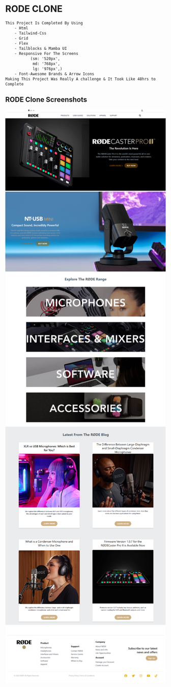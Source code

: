 # RODE CLONE
    This Project Is Completed By Using
        - Html
        - Tailwind-Css
        - Grid 
        - Flex
        - Tailblocks & Mamba UI
        - Responsive For The Screens 
               (sm: '520px',
                md: '768px',
                lg: '976px',)
        - Font-Awesome Brands & Arrow Icons
    Making This Project Was Really A challenge & It Took Like 48hrs to Complete
## RODE Clone Screenshots
![](./Screenshots/RODE%20Clone%2001.png)
![](./Screenshots/RODE%20Clone%2002.png)
![](./Screenshots/RODE%20Clone%2003.png)
![](./Screenshots/RODE%20Clone%2004.png)
![](./Screenshots/RODE%20Clone%2005.png)